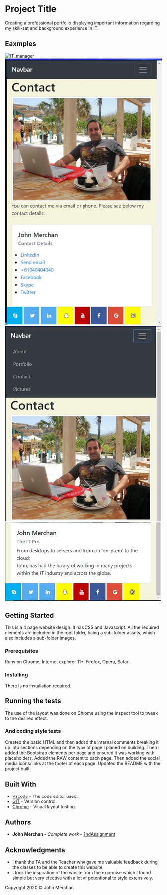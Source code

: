 # Project Title

Creating a professional portfolio displaying important information regarding my skill-set and background experience in IT.

## Eaxmples

![IT_manager](https://user-images.githubusercontent.com/54227198/75551755-fd4dae00-5a88-11ea-9e2d-d7b50b877c05.jpg)![Screenshot1](assets/images/Cap1.JPG)![Screenshot2](assets/images/Cap2.JPG)![Screenshot3](assets/images/cap3.JPG)


## Getting Started

This is a 4 page website design. It has CSS and Javascript. 
All the required elements are included in the root folder, haing a sub-folder assets, which also includes a sub-folder images. 

### Prerequisites

Runs on Chrome, Internet explorer 11+, Firefox, Opera, Safari.

### Installing

There is no installation required.

## Running the tests

The use of the layout was done on Chrome using the inspect tool to tweak to the desired effect.

### And coding style tests

Created the basic HTML and then added the internal comments breaking it up into sections depending on the type of page I planed on building.
Then I added the Bootstrap elements per page and ensured it was working with placeholders.
Added the RAW content to each page.
Then added the social media icons/links at the footer of each page.
Updated the README with the project built. 

## Built With

* [Vscode](http://www.vscode.com) - The code editor used.
* [GIT](/https://git-scm.com/) - Version control.
* [Chrome](https://www.chrome.com) - Visual layout testing.

## Authors

* **John Merchan** - *Complete work* - [2ndAssignment](https://github.com/johnnyboysydney/2ndAssignment)


## Acknowledgments

* I thank the TA and the Teacher who gave me valuable feedback during the classes to be able to create this website.
* I took the inspiration of the wbsite from the excercise which I found simple but very efective with a lot of potentional to style extensively.

Copyright 2020 &copy; John Merchan
